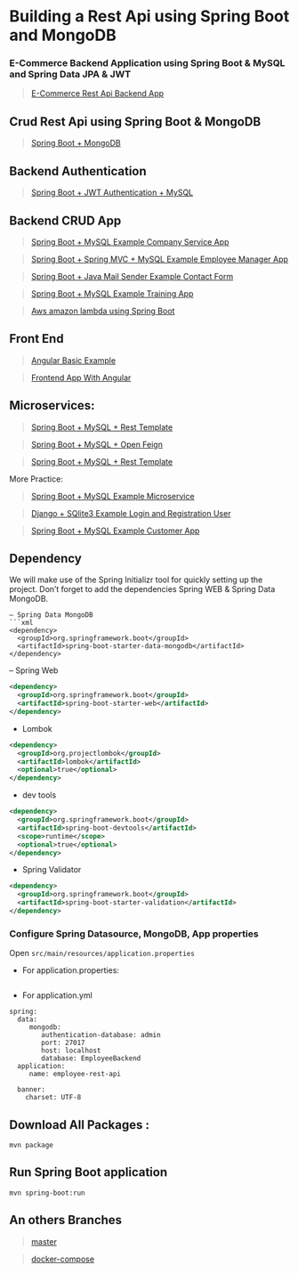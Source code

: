 # Building a Rest Api using Spring Boot and MongoDB

### E-Commerce Backend Application using Spring Boot & MySQL and Spring Data JPA & JWT

> [E-Commerce Rest Api Backend App](https://github.com/ndourbamba18/ecommerce-spring-api-rest)

## Crud Rest Api using Spring Boot & MongoDB

> [Spring Boot + MongoDB](https://github.com/ndourbamba18/spring-mongodb-rest-api-crud-example)


## Backend Authentication

> [Spring Boot + JWT Authentication + MySQL](https://github.com/ndourbamba18/user-registration-jwt-api-rest)

## Backend CRUD App

> [Spring Boot + MySQL Example Company Service App](https://github.com/ndourbamba18/company-service)

> [Spring Boot + Spring MVC + MySQL Example Employee Manager App ](https://github.com/ndourbamba18/spring-boot-mvc-employee-manager)

> [Spring Boot + Java Mail Sender Example Contact Form](https://github.com/ndourbamba18/contact-form)

> [Spring Boot + MySQL Example Training App](https://github.com/ndourbamba18/training-rest-api)

> [Aws amazon lambda using Spring Boot](https://github.com/ndourbamba18/aws-amazon-lambda-backend-using-spring-boot)

## Front End

> [Angular Basic Example](https://github.com/ndourbamba18/angular-app)

> [Frontend App With Angular](https://github.com/ndourbamba18/aws-amazon-lambda-using-angular)

## Microservices:
> [Spring Boot + MySQL + Rest Template](https://github.com/ndourbamba18/Microservices)
 
> [Spring Boot + MySQL + Open Feign](https://github.com/ndourbamba18/SpringBoot-Microservices-Using-FeignClients)

> [Spring Boot + MySQL + Rest Template](https://github.com/ndourbamba18/spring-boot-rest-template)

More Practice:
> [Spring Boot + MySQL Example Microservice](https://github.com/ndourbamba18/SpringBoot-Microservices)

>  [Django + SQlite3 Example Login and Registration User](https://github.com/ndourbamba18/login-registration-app)

> [Spring Boot + MySQL Example Customer App](https://github.com/ndourbamba18/customer-app)

## Dependency
We will make use of the Spring Initializr tool for quickly setting up the project. Don’t forget to add the dependencies Spring WEB &
Spring Data MongoDB.

```
– Spring Data MongoDB
```xml
<dependency>
  <groupId>org.springframework.boot</groupId>
  <artifactId>spring-boot-starter-data-mongodb</artifactId>
</dependency>
```
– Spring Web
```xml
<dependency>
  <groupId>org.springframework.boot</groupId>
  <artifactId>spring-boot-starter-web</artifactId>
</dependency>
```
- Lombok
```xml
<dependency>
  <groupId>org.projectlombok</groupId>
  <artifactId>lombok</artifactId>
  <optional>true</optional>
</dependency>
``` 
- dev tools
```xml
<dependency>
  <groupId>org.springframework.boot</groupId>
  <artifactId>spring-boot-devtools</artifactId>
  <scope>runtime</scope>
  <optional>true</optional>
</dependency>
```
- Spring Validator
```xml
<dependency>
  <groupId>org.springframework.boot</groupId>
  <artifactId>spring-boot-starter-validation</artifactId>
</dependency>
 ```  
### Configure Spring Datasource, MongoDB, App properties
Open `src/main/resources/application.properties`
- For application.properties:
```

```
- For application.yml
```
spring:
  data:
     mongodb:
        authentication-database: admin
        port: 27017
        host: localhost
        database: EmployeeBackend
  application:
     name: employee-rest-api

  banner:
    charset: UTF-8
```

## Download All Packages :
```
mvn package
```
## Run Spring Boot application
```
mvn spring-boot:run
```

## An others Branches

> [master](https://github.com/ndourbamba18/ecommerce-spring-api-rest/tree/commandLineRunner)

> [docker-compose](https://github.com/ndourbamba18/ecommerce-spring-api-rest/tree/docker-compose)


